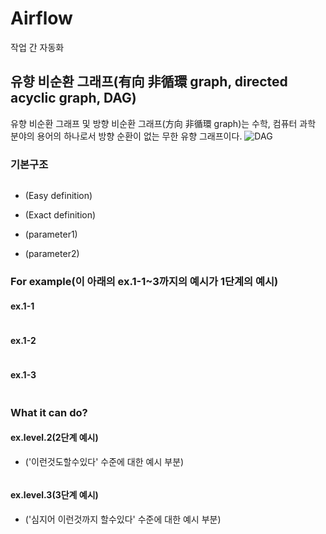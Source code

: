 # Airflow
작업 간 자동화

## 유향 비순환 그래프(有向 非循環 graph, directed acyclic graph, **DAG**)
유향 비순환 그래프 및 방향 비순환 그래프(方向 非循環 graph)는 수학, 컴퓨터 과학 분야의 용어의 하나로서 방향 순환이 없는 무한 유향 그래프이다.
![DAG](https://upload.wikimedia.org/wikipedia/commons/thumb/c/c6/Topological_Ordering.svg/500px-Topological_Ordering.svg.png)

### 기본구조
```py

```

- (Easy definition)
- (Exact definition)

- (parameter1)
- (parameter2)

### For example(이 아래의 ex.1-1~3까지의 예시가 1단계의 예시)
#### ex.1-1
```py
```
#### ex.1-2
```py
```
#### ex.1-3
```py
```
### What it can do?
#### ex.level.2(2단계 예시)
- ('이런것도할수있다' 수준에 대한 예시 부분)
```py
```
#### ex.level.3(3단계 예시)
- ('심지어 이런것까지 할수있다' 수준에 대한 예시 부분)
```py
```
